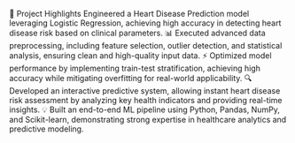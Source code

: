 🚀 Project Highlights
Engineered a Heart Disease Prediction model leveraging Logistic Regression, achieving high accuracy in detecting heart disease risk based on clinical parameters.
📊 Executed advanced data preprocessing, including feature selection, outlier detection, and statistical analysis, ensuring clean and high-quality input data.
⚡ Optimized model performance by implementing train-test stratification, achieving high accuracy while mitigating overfitting for real-world applicability.
🔍 Developed an interactive predictive system, allowing instant heart disease risk assessment by analyzing key health indicators and providing real-time insights.
💡 Built an end-to-end ML pipeline using Python, Pandas, NumPy, and Scikit-learn, demonstrating strong expertise in healthcare analytics and predictive modeling.
